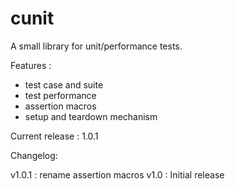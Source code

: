 # cunit

A small library for unit/performance tests.

Features :
- test case and suite
- test performance
- assertion macros
- setup and teardown mechanism

Current release : 1.0.1

Changelog:

v1.0.1 : rename assertion macros
v1.0 : Initial release
